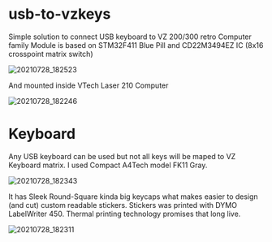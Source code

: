 # usb-to-vzkeys

Simple solution to connect USB keyboard to VZ 200/300 retro Computer family
Module is based on STM32F411 Blue Pill and CD22M3494EZ IC (8x16 crosspoint matrix switch)


![20210728_182523](https://user-images.githubusercontent.com/60731947/127741569-66955d94-8b52-42df-a648-5a4f4433acb7.jpg)

And mounted inside VTech Laser 210 Computer

![20210728_182246](https://user-images.githubusercontent.com/60731947/127741604-5f752332-97b8-4389-b7ed-5ffc64ac989e.jpg)

# Keyboard

Any USB keyboard can be used but not all keys will be maped to VZ Keyboard matrix.
I used Compact A4Tech model FK11 Gray. 

![20210728_182343](https://user-images.githubusercontent.com/60731947/127741993-c26454b0-051d-4304-84bf-dbdf8136261d.jpg)

It has Sleek Round-Square kinda big keycaps what makes easier to design (and cut) custom readable stickers.
Stickers was printed with DYMO LabelWriter 450. Thermal printing technology promises that long live. 

![20210728_182311](https://user-images.githubusercontent.com/60731947/127742001-7822fe34-aaf4-4430-bf90-8577afe5ab3a.jpg)


